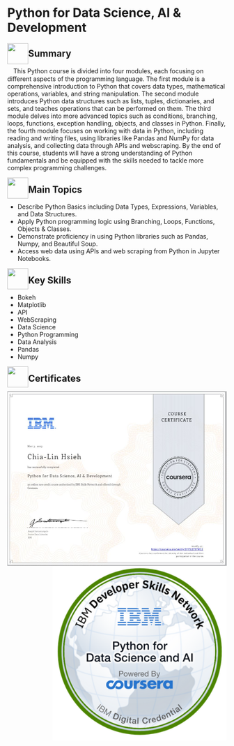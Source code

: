 # Python for Data Science, AI & Development

<a href="url"><img src="https://user-images.githubusercontent.com/93101704/223903588-fd196e4b-c840-495a-9207-b79ca5874349.png" align="left" height="48" width="48" ></a>
## Summary
 　This Python course is divided into four modules, each focusing on different aspects of the programming language. The first module is a comprehensive introduction to Python that covers data types, mathematical operations, variables, and string manipulation. The second module introduces Python data structures such as lists, tuples, dictionaries, and sets, and teaches operations that can be performed on them. The third module delves into more advanced topics such as conditions, branching, loops, functions, exception handling, objects, and classes in Python. Finally, the fourth module focuses on working with data in Python, including reading and writing files, using libraries like Pandas and NumPy for data analysis, and collecting data through APIs and webscraping. By the end of this course, students will have a strong understanding of Python fundamentals and be equipped with the skills needed to tackle more complex programming challenges.
  
<a href="url"><img src="https://user-images.githubusercontent.com/93101704/222638742-f320726e-c9e3-4d19-a293-73edda6c7932.png" align="left" height="48" width="48" ></a>
##  Main Topics 
  * Describe Python Basics including Data Types, Expressions, Variables, and Data Structures.
  * Apply Python programming logic using Branching, Loops, Functions, Objects & Classes.
  * Demonstrate proficiency in using Python libraries such as Pandas, Numpy, and Beautiful Soup.
  * Access web data using APIs and web scraping from Python in Jupyter Notebooks.  
 
 <a href="url"><img src="https://user-images.githubusercontent.com/93101704/222638910-af998087-8417-4102-be5b-6cf3c0945f51.png" align="left" height="48" width="48" ></a>
##  Key Skills 
  * Bokeh
  * Matplotlib
  * API
  * WebScraping
  * Data Science
  * Python Programming
  * Data Analysis
  * Pandas
  * Numpy
   
<a href="url"><img src="https://user-images.githubusercontent.com/93101704/222639172-776dc817-d4a7-438b-bc7b-3b29c5d61f3a.png" align="left" height="48" width="48" ></a>   
 ##  Certificates 
 
   
  <a href="https://www.coursera.org/account/accomplishments/verify/3YJTGZF57WC2"><img src="https://github.com/ChiaLinz/IBM_Data_Science_Professional_Certificate/blob/main/04.%20%20Python%20for%20Data%20Science%2C%20AI%20%26%20Development/IBM%20Certificate%2004%20Python%20for%20Data%20Science%2C%20AI%20%26%20Development.JPG" align="left" height="400" ></a>
  
   <a href="https://www.credly.com/earner/earned/badge/c6572b95-5519-4162-aa10-64f788a63f98"><img src="https://github.com/ChiaLinz/IBM_Data_Science_Professional_Certificate/blob/main/04.%20%20Python%20for%20Data%20Science%2C%20AI%20%26%20Development/IBM%20Bedge%2004%20Python%20for%20Data%20Science%2C%20AI%20%26%20Development.png" align="right" height="400" ></a>   
